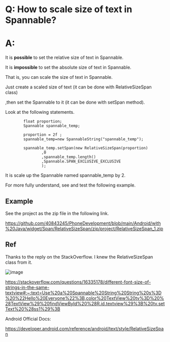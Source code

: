 # Q: How to scale size of text in Spannable?
# A:
It is <b>possible</b> to set the relative size of text in Spannable.

It is <b>impossible</b> to set the absolute size of text in Spannable.

That is, you can scale the size of text in Spannable.

Just create a scaled size of text (it can be done with RelativeSizeSpan class)

,then set the Spannable to it (it can be done with setSpan method).

Look at the following statements.

            float proportion;
            Spannable spannable_temp;
            
            proportion = 2f ;
            spannable_temp=new SpannableString("spannable_temp");
            
            spannable_temp.setSpan(new RelativeSizeSpan(proportion)
                    ,0
                    ,spannable_temp.length()
                    ,Spannable.SPAN_EXCLUSIVE_EXCLUSIVE
                    );


It is scale up the Spannable named spannable_temp by 2.

For more fully understand, see and test the following example.

## Example

See the project as the zip file in the following link.

https://github.com/40843245/PhoneDevelopment/blob/main/Android/with%20Java/widget/Span/RelativeSizeSpan/zip/project/RelativeSizeSpan_1.zip

## Ref
Thanks to the reply on the StackOverflow. I knew the RelativeSizeSpan class from it.

![image](https://github.com/40843245/PhoneDevelopment/assets/75050655/d11f0cec-64cc-4430-a041-2892e90cf170)

https://stackoverflow.com/questions/16335178/different-font-size-of-strings-in-the-same-textview#:~:text=Use%20a%20Spannable%20String%20String%20s%3D%20%22Hello%20Everyone%22%3B,color%20TextView%20tv%3D%20%28TextView%29%20findViewById%20%28R.id.textview%29%3B%20tv.setText%20%28ss1%29%3B


Android Official Docs:

https://developer.android.com/reference/android/text/style/RelativeSizeSpan




